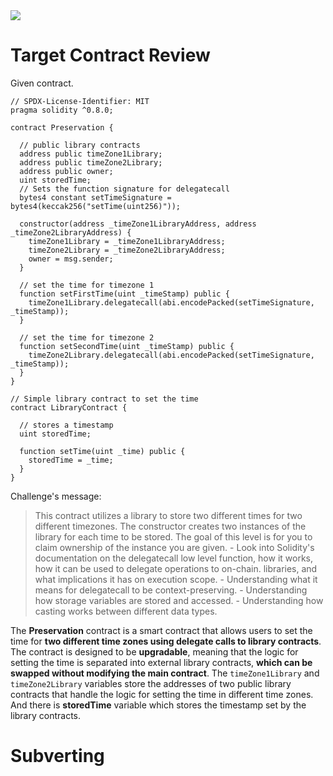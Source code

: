 <img src="https://ethernaut.openzeppelin.com/imgs/BigLevel16.svg">

# Target Contract Review

Given contract.

```solidity
// SPDX-License-Identifier: MIT
pragma solidity ^0.8.0;

contract Preservation {

  // public library contracts 
  address public timeZone1Library;
  address public timeZone2Library;
  address public owner; 
  uint storedTime;
  // Sets the function signature for delegatecall
  bytes4 constant setTimeSignature = bytes4(keccak256("setTime(uint256)"));

  constructor(address _timeZone1LibraryAddress, address _timeZone2LibraryAddress) {
    timeZone1Library = _timeZone1LibraryAddress; 
    timeZone2Library = _timeZone2LibraryAddress; 
    owner = msg.sender;
  }
 
  // set the time for timezone 1
  function setFirstTime(uint _timeStamp) public {
    timeZone1Library.delegatecall(abi.encodePacked(setTimeSignature, _timeStamp));
  }

  // set the time for timezone 2
  function setSecondTime(uint _timeStamp) public {
    timeZone2Library.delegatecall(abi.encodePacked(setTimeSignature, _timeStamp));
  }
}

// Simple library contract to set the time
contract LibraryContract {

  // stores a timestamp 
  uint storedTime;  

  function setTime(uint _time) public {
    storedTime = _time;
  }
}
```

Challenge's message:

> This contract utilizes a library to store two different times for two different timezones. The constructor creates two instances of the library for each time to be stored. The goal of this level is for you to claim ownership of the instance you are given. - Look into Solidity's documentation on the delegatecall low level function, how it works, how it can be used to delegate operations to on-chain. libraries, and what implications it has on execution scope. - Understanding what it means for delegatecall to be context-preserving. - Understanding how storage variables are stored and accessed. - Understanding how casting works between different data types.


The **Preservation** contract is a smart contract that allows users to set the time for **two different time zones using delegate calls to library contracts**. The contract is designed to be **upgradable**, meaning that the logic for setting the time is separated into external library contracts, **which can be swapped without modifying the main contract**. The `timeZone1Library` and `timeZone2Library` variables store the addresses of two public library contracts that handle the logic for setting the time in different time zones. And there is **storedTime** variable which stores the timestamp set by the library contracts.



# Subverting
